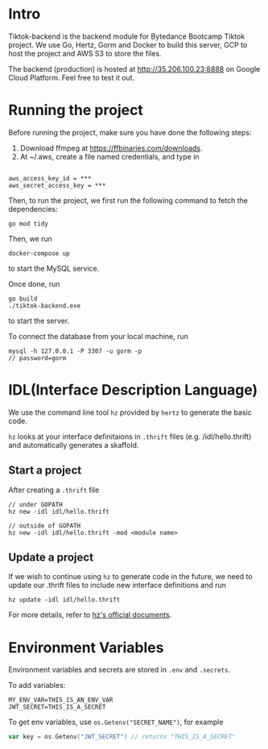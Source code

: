 # Intro

Tiktok-backend is the backend module for Bytedance Bootcamp Tiktok project. We use Go, Hertz, Gorm and Docker to build this server, GCP to host the project and AWS S3 to store the files.

The backend (production) is hosted at http://35.206.100.23:8888 on Google Cloud Platform. Feel free to test it out.

# Running the project

Before running the project, make sure you have done the following steps:

1. Download ffmpeg at https://ffbinaries.com/downloads.
2. At ~/.aws, create a file named credentials, and type in

<code>
aws_access_key_id = ***
aws_secret_access_key = ***
</code>

Then, to run the project, we first run the following command to fetch the dependencies:

```console
go mod tidy
```

Then, we run

```console
docker-compose up
```

to start the MySQL service.

Once done, run

```console
go build
./tiktok-backend.exe
```

to start the server.

To connect the database from your local machine, run

```console
mysql -h 127.0.0.1 -P 3307 -u gorm -p
// password=gorm
```

# IDL(Interface Description Language)

We use the command line tool `hz` provided by `hertz` to generate the basic code.

`hz` looks at your interface definitaions in `.thrift` files (e.g. /idl/hello.thrift) and automatically generates a skaffold.

## Start a project

After creating a `.thrift` file

```console
// under GOPATH
hz new -idl idl/hello.thrift

// outside of GOPATH
hz new -idl idl/hello.thrift -mod <module name>
```

## Update a project

If we wish to continue using `hz` to generate code in the future, we need to update our .thrift files to include new interface definitions and run

```console
hz update -idl idl/hello.thrift
```

For more details, refer to [hz's official documents](https://www.cloudwego.io/zh/docs/hertz/tutorials/toolkit/toolkit/).

# Environment Variables

Environment variables and secrets are stored in `.env` and `.secrets`.

To add variables:

```
MY_ENV_VAR=THIS_IS_AN_ENV_VAR
JWT_SECRET=THIS_IS_A_SECRET
```

To get env variables, use `os.Getenv("SECRET_NAME")`, for example

```go
var key = os.Getenv("JWT_SECRET") // returns "THIS_IS_A_SECRET"
```

